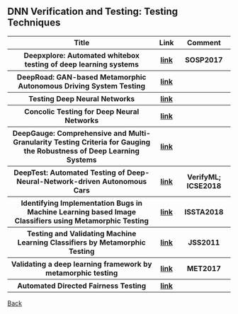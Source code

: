 <head>
  <meta charset="utf-8">

  <meta name="description" content="DNN Verification and Testing: Attacking Techniques">
  <meta name="author" content="SitePoint">

  <link rel="stylesheet" href="css/styles.css?v=1.0">

  <!--[if lt IE 9]>
    <script src="https://cdnjs.cloudflare.com/ajax/libs/html5shiv/3.7.3/html5shiv.js"></script>
  <![endif]-->
</head>

<body>
  
  <h2>DNN Verification and Testing: Testing Techniques </h2>
  
<table class="tg">

  <tr>
    <th class="tg-yw4l"> Title </th> 
    <th> Link </th>    
    <th class="tg-yw4l"> Comment </th> 
  </tr>
  
  <tr>
    <th class="tg-yw4l"> Deepxplore: Automated whitebox testing of deep learning systems </th> 
    <th> <a href="https://arxiv.org/abs/1705.06640">link</a> </th>    
    <th class="tg-yw4l">  SOSP2017 </th>   
  </tr>
  
  <tr>
    <th class="tg-yw4l"> DeepRoad: GAN-based Metamorphic Autonomous Driving System Testing </th> 
    <th> <a href="https://arxiv.org/pdf/1802.02295.pdf">link</a> </th>    
    <th class="tg-yw4l">   </th>   
  </tr>
  
  <tr>
    <th class="tg-yw4l"> Testing Deep Neural Networks </th> 
    <th> <a href="https://arxiv.org/abs/1803.04792">link</a> </th>    
    <th class="tg-yw4l">  </th>   
  </tr>
  
  <tr>
    <th class="tg-yw4l"> Concolic Testing for Deep Neural Networks </th> 
    <th> <a href="https://arxiv.org/abs/1805.00089">link</a> </th>    
    <th class="tg-yw4l">  </th>   
  </tr>
  
  <tr>
    <th class="tg-yw4l"> DeepGauge: Comprehensive and Multi-Granularity Testing Criteria for Gauging the Robustness of Deep Learning Systems </th> 
    <th> <a href="https://arxiv.org/abs/1803.07519">link</a> </th>    
    <th class="tg-yw4l">  </th>   
  </tr>

  <tr>
    <th class="tg-yw4l"> DeepTest: Automated Testing of Deep-Neural-Network-driven Autonomous Cars </th> 
    <th> <a href="https://arxiv.org/pdf/1708.08559.pdf">link</a> </th>    
    <th class="tg-yw4l">  VerifyML; ICSE2018 </th>   
  </tr>
    
  <tr>
    <th class="tg-yw4l"> Identifying Implementation Bugs in Machine Learning based Image Classifiers using Metamorphic Testing </th> 
    <th> <a href="https://sites.google.com/site/anuragdwarakanath/publications">link</a> </th>    
    <th class="tg-yw4l">  ISSTA2018 </th>   
  </tr>
    
  <tr>
    <th class="tg-yw4l"> Testing and Validating Machine Learning Classifiers by Metamorphic Testing </th> 
    <th> <a href="http://citeseerx.ist.psu.edu/viewdoc/download?doi=10.1.1.156.7982&rep=rep1&type=pdf">link</a> </th>    
    <th class="tg-yw4l">  JSS2011 </th>   
  </tr>
    
  <tr>
    <th class="tg-yw4l"> Validating a deep learning framework by metamorphic testing </th> 
    <th> <a href="https://www.cs.montana.edu/met17/deepLearning.pdf">link</a> </th>    
    <th class="tg-yw4l">  MET2017 </th>   
  </tr>
    
  <tr>
    <th class="tg-yw4l"> Automated Directed Fairness Testing </th> 
    <th> <a href="https://arxiv.org/pdf/1807.00468.pdf">link</a> </th>    
    <th class="tg-yw4l"> </th>   
  </tr>
    
</table>

<a href="https://github.com/TrustAI/Literature-on-DNN-Verification-and-Testing">Back</a>
  
</body>
</html>
